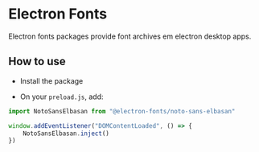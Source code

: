 # Electron Fonts

Electron fonts packages provide font archives em electron desktop apps.

## How to use

* Install the package

* On your `preload.js`, add:

```ts
import NotoSansElbasan from "@electron-fonts/noto-sans-elbasan"

window.addEventListener("DOMContentLoaded", () => {
    NotoSansElbasan.inject()
})
```